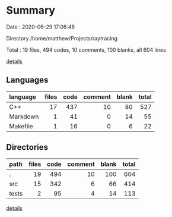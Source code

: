 # Summary

Date : 2020-06-29 17:06:48

Directory /home/matthew/Projects/raytracing

Total : 19 files,  494 codes, 10 comments, 100 blanks, all 604 lines

[details](details.md)

## Languages
| language | files | code | comment | blank | total |
| :--- | ---: | ---: | ---: | ---: | ---: |
| C++ | 17 | 437 | 10 | 80 | 527 |
| Markdown | 1 | 41 | 0 | 14 | 55 |
| Makefile | 1 | 16 | 0 | 6 | 22 |

## Directories
| path | files | code | comment | blank | total |
| :--- | ---: | ---: | ---: | ---: | ---: |
| . | 19 | 494 | 10 | 100 | 604 |
| src | 15 | 342 | 6 | 66 | 414 |
| tests | 2 | 95 | 4 | 14 | 113 |

[details](details.md)